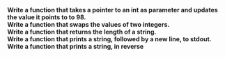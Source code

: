 **Write a function that takes a pointer to an int as parameter and updates the value it points to to 98.**<br>
**Write a function that swaps the values of two integers.**<br>
**Write a function that returns the length of a string.**<br>
**Write a function that prints a string, followed by a new line, to stdout.**<br>
**Write a function that prints a string, in reverse**<br>
